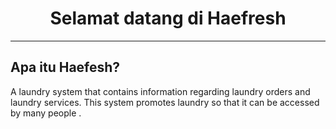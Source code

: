 <h1 align="center">Selamat datang di Haefresh</h1>



---

<h2 id="tentang"> Apa itu Haefesh?</h2>

A laundry system that contains information regarding laundry orders and laundry services. This system promotes laundry so that it can be accessed by many people .

